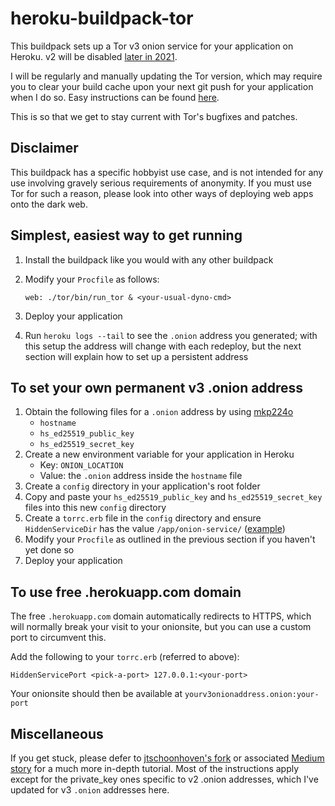 # heroku-buildpack-tor

This buildpack sets up a Tor v3 onion service for your application on Heroku. v2 will be disabled [later in 2021](https://blog.torproject.org/v2-deprecation-timeline).

I will be regularly and manually updating the Tor version, which may require you to clear your build cache upon your next git push for your application when I do so. Easy instructions can be found [here](https://help.heroku.com/18PI5RSY/how-do-i-clear-the-build-cache).

This is so that we get to stay current with Tor's bugfixes and patches.

## Disclaimer

This buildpack has a specific hobbyist use case, and is not intended for any use involving gravely serious requirements of anonymity. If you must use Tor for such a reason, please look into other ways of deploying web apps onto the dark web.

## Simplest, easiest way to get running

1. Install the buildpack like you would with any other buildpack
2. Modify your `Procfile` as follows:

    ```
    web: ./tor/bin/run_tor & <your-usual-dyno-cmd>
    ```

3. Deploy your application
4. Run `heroku logs --tail` to see the `.onion` address you generated; with this setup the address will change with each redeploy, but the next section will explain how to set up a persistent address

## To set your own permanent v3 .onion address

1. Obtain the following files for a `.onion` address by using [mkp224o](https://github.com/cathugger/mkp224o)
   - `hostname`
   - `hs_ed25519_public_key`
   - `hs_ed25519_secret_key`
2. Create a new environment variable for your application in Heroku
   - Key: `ONION_LOCATION`
   - Value: the `.onion` address inside the `hostname` file
3. Create a `config` directory in your application's root folder
4. Copy and paste your `hs_ed25519_public_key` and `hs_ed25519_secret_key` files into this new `config` directory
5. Create a `torrc.erb` file in the `config` directory and ensure  `HiddenServiceDir` has the value `/app/onion-service/` ([example](lib/torrc.erb))
6. Modify your `Procfile` as outlined in the previous section if you haven't yet done so
7. Deploy your application

## To use free .herokuapp.com domain

The free `.herokuapp.com` domain automatically redirects to HTTPS, which will normally break your visit to your onionsite, but you can use a custom port to circumvent this.

Add the following to your `torrc.erb` (referred to above):

```
HiddenServicePort <pick-a-port> 127.0.0.1:<your-port>
```

Your onionsite should then be available at `yourv3onionaddress.onion:your-port`

## Miscellaneous

If you get stuck, please defer to [jtschoonhoven's fork](https://github.com/jtschoonhoven/heroku-buildpack-tor) or associated [Medium story](https://medium.com/@jtschoonhoven/deploying-a-tor-hidden-service-to-heroku-in-5-minutes-60bc61583e58) for a much more in-depth tutorial. Most of the instructions apply except for the private_key ones specific to v2 .onion addresses, which I've updated for v3 `.onion` addresses here.
